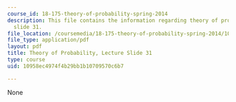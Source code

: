```yaml
---
course_id: 18-175-theory-of-probability-spring-2014
description: This file contains the information regarding theory of probability, lecture
  slide 31.
file_location: /coursemedia/18-175-theory-of-probability-spring-2014/10958ec4974f4b29bb1b10709570c6b7_MIT18_175S14_Lecture31.pdf
file_type: application/pdf
layout: pdf
title: Theory of Probability, Lecture Slide 31
type: course
uid: 10958ec4974f4b29bb1b10709570c6b7

---
```

None